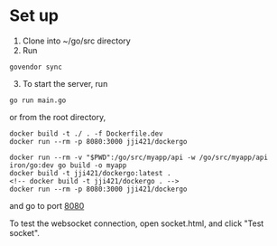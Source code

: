 # Set up
1. Clone into ~/go/src directory
2. Run
```
govendor sync
```
3. To start the server, run
```
go run main.go
```
or from the root directory,
```
docker build -t ./ . -f Dockerfile.dev
docker run --rm -p 8080:3000 jji421/dockergo

docker run --rm -v "$PWD":/go/src/myapp/api -w /go/src/myapp/api iron/go:dev go build -o myapp
docker build -t jji421/dockergo:latest .
<!-- docker build -t jji421/dockergo . -->
docker run --rm -p 8080:3000 jji421/dockergo
```
and go to port [8080](localhost:8080)

To test the websocket connection, open socket.html, and click "Test socket".